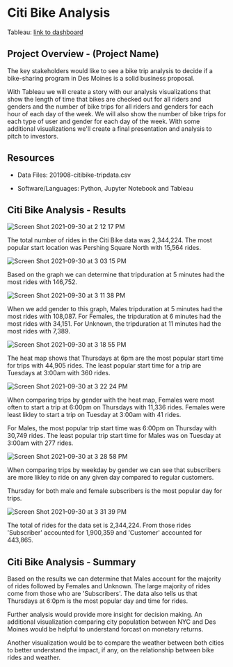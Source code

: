 # Citi Bike Analysis

Tableau:
[link to dashboard](https://public.tableau.com/views/NYCCitiBikeChallenge_16330343165230/NYCCitiBikeAnalysis?:language=en-US&:retry=yes&:display_count=n&:origin=viz_share_link)


## Project Overview - (Project Name)
The key stakeholders would like to see a bike trip analysis to decide if a bike-sharing program in Des Moines is a solid business proposal.

With Tableau we will create a story with our analysis visualizations that show the length of time that bikes are checked out for all riders and genders and the number of bike trips for all riders and genders for each hour of each day of the week.  We will also show the number of bike trips for each type of user and gender for each day of the week.  With some additional visualizations we'll create a final presentation and analysis to pitch to investors.



## Resources
-  Data Files: 201908-citibike-tripdata.csv

-  Software/Languages: Python, Jupyter Notebook and Tableau


## Citi Bike Analysis - Results

![Screen Shot 2021-09-30 at 2 12 17 PM](https://user-images.githubusercontent.com/691355/135530862-3d67922a-f51a-4e3d-9b9d-c0b02fc9c22d.png)

The total number of rides in the Citi Bike data was 2,344,224.  The most popular start location was Pershing Square North with 15,564 rides.


![Screen Shot 2021-09-30 at 3 03 15 PM](https://user-images.githubusercontent.com/691355/135536081-26aa8541-49c2-4a1c-9d5a-4b0e91a0948f.png)

Based on the graph we can determine that tripduration at 5 minutes had the most rides with 146,752.

![Screen Shot 2021-09-30 at 3 11 38 PM](https://user-images.githubusercontent.com/691355/135536826-c365529e-0936-4b59-8b0f-5a8d247a2e57.png)

When we add gender to this graph, Males tripduration at 5 minutes had the most rides with 108,087.  For Females, the tripduration at 6 minutes had the most rides with 34,151.  For Unknown, the tripduration at 11 minutes had the most rides with 7,389.

![Screen Shot 2021-09-30 at 3 18 55 PM](https://user-images.githubusercontent.com/691355/135537500-2efdcf14-5f6e-4d41-98a2-aac8c9e4b39e.png)

The heat map shows that Thursdays at 6pm are the most popular start time for trips with 44,905 rides.  The least popular start time for a trip are Tuesdays at 3:00am with 360 rides.

![Screen Shot 2021-09-30 at 3 22 24 PM](https://user-images.githubusercontent.com/691355/135537843-3fad9f7a-8569-4c66-8197-24e9fa7ea313.png)

When comparing trips by gender with the heat map, Females were most often to start a trip at 6:00pm on Thursdays with 11,336 rides.  Females were least likley to start a trip on Tuesday at 3:00am with 41 rides. 

For Males, the most popular trip start time was 6:00pm on Thursday with 30,749 rides.  The least popular trip start time for Males was on Tuesday at 3:00am with 277 rides.

![Screen Shot 2021-09-30 at 3 28 58 PM](https://user-images.githubusercontent.com/691355/135538439-7d96af1f-e091-4b88-b715-2ffdf2568409.png)

When comparing trips by weekday by gender we can see that subscribers are more likley to ride on any given day compared to regular customers.

Thursday for both male and female subscribers is the most popular day for trips.  

![Screen Shot 2021-09-30 at 3 31 39 PM](https://user-images.githubusercontent.com/691355/135538653-55c9e80e-f99c-4bdb-be92-f24423b2a99f.png)

The total of rides for the data set is 2,344,224.  From those rides 'Subscriber' accounted for 1,900,359 and 'Customer' accounted for 443,865.

## Citi Bike Analysis  - Summary
Based on the results we can determine that Males account for the majority of rides followed by Females and Unknown.  The large majority of rides come from those who are 'Subscribers'.  The data also tells us that Thursdays at 6:0pm is the most popular day and time for rides.

Further analysis would provide more insight for decision making.  An additional visualization comparing city population between NYC and Des Moines would be helpful to understand forcast on monetary returns.  

Another visualization would be to compare the weather between both cities to better understand the impact, if any, on the relationship between bike rides and weather.  
